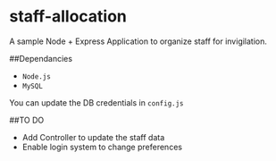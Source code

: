 staff-allocation
================

A sample Node + Express Application to organize staff for invigilation.

##Dependancies
+ `Node.js`
+ `MySQL`

You can update the DB credentials in `config.js`

##TO DO

+ Add Controller to update the staff data
+ Enable login system to change preferences